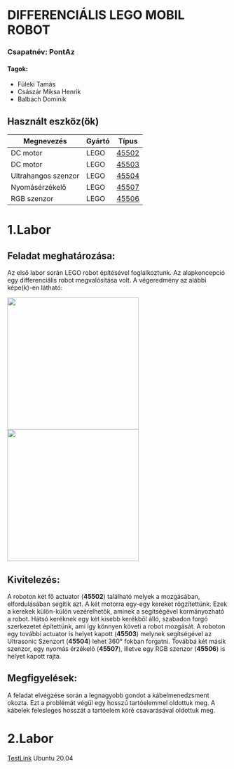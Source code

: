 <h1>DIFFERENCIÁLIS LEGO MOBIL ROBOT</h1>

<h3>Csapatnév: PontAz</h3>
<h4>Tagok:</h4>
<ul>
<li>Füleki Tamás</li>
<li>Császár Miksa Henrik</li>
<li>Balbach Dominik</li>
</ul>

<h2>Használt eszköz(ök)</h2>

| Megnevezés | Gyártó  |  Típus |
| ------------ | ------------ | ------------ |
| DC motor | LEGO | [45502](https://www.lego.com/en-us/product/ev3-large-servo-motor-45502 "45502") |
| DC motor | LEGO | [45503](https://www.lego.com/en-us/product/ev3-medium-servo-motor-45503 "45503") |
| Ultrahangos szenzor | LEGO | [45504](https://www.lego.com/en-us/product/ev3-ultrasonic-sensor-45504 "45504") |
| Nyomásérzékelő | LEGO | [45507](https://www.lego.com/en-us/product/ev3-touch-sensor-45507 "45507") |
| RGB szenzor | LEGO | [45506](https://www.lego.com/en-us/product/ev3-color-sensor-45506 "45506") |

<h1>1.Labor</h1>

<h2>Feladat meghatározása:</h2>

Az első labor során LEGO robot építésével foglalkoztunk. Az alapkoncepció egy differenciális robot megvalósítása volt. A végeredmény az alábbi képe(k)-en látható: 

<p align="left">
  <img width="300" src="https://github.com/robotlabor-education/PontAz/blob/main/img/image1.jpeg ">
  <img width="300" src="https://github.com/robotlabor-education/PontAz/blob/main/img/image2.jpeg ">
</p>

<h2>Kivitelezés:</h2>

A roboton két fő actuator (**45502**) található melyek a mozgásában, elfordulásában segítik azt. A két motorra egy-egy kereket rögzítettünk. Ezek a kerekek külön-külön vezérelhetők, aminek a segítségével kormányozható a robot. Hátsó keréknek egy két kisebb kerékből álló, szabadon forgó szerkezetet építettünk, ami így könnyen követi a robot mozgását. A roboton egy további actuator is helyet kapott (**45503**) melynek segítségével az Ultrasonic Szenzort (**45504**) lehet 360° fokban forgatni. Továbbá két másik szenzor, egy nyomás érzékelő (**45507**), illetve egy RGB szenzor (**45506**) is helyet kapott rajta.

<h2>Megfigyelések:</h2>

A feladat elvégzése során a legnagyobb gondot a kábelmenedzsment okozta. Ezt a problémát végül egy hosszú tartóelemmel oldottuk meg. A kábelek felesleges hosszát a tartóelem köré csavarásával oldottuk meg.

<h1>2.Labor</h1>

<a href="https://www.duckduckgo.com" target="_blank" title="TestLink">TestLink</a>
Ubuntu 20.04
